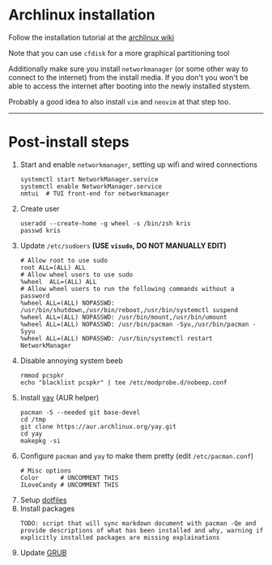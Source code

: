 # Archlinux installation

Follow the installation tutorial at the [archlinux wiki](https://wiki.archlinux.org/)

Note that you can use `cfdisk` for a more graphical partitioning tool

Additionally make sure you install `networkmanager` (or some other way to
connect to the internet) from the install media. If you don't you won't be able
to access the internet after booting into the newly installed stystem.

Probably a good idea to also install `vim` and `neovim` at that step too.

---

# Post-install steps

1.  Start and enable `networkmanager`, setting up wifi and wired connections
    ```
    systemctl start NetworkManager.service
    systemctl enable NetworkManager.service
    nmtui  # TUI front-end for networkmanager
    ```
2.  Create user
    ```
    useradd --create-home -g wheel -s /bin/zsh kris
    passwd kris
    ```
3.  Update `/etc/sudoers` **(USE `visudo`, DO NOT MANUALLY EDIT)**
    ```
    # Allow root to use sudo
    root ALL=(ALL) ALL
    # Allow wheel users to use sudo
    %wheel  ALL=(ALL) ALL
    # Allow wheel users to run the following commands without a password
    %wheel ALL=(ALL) NOPASSWD: /usr/bin/shutdown,/usr/bin/reboot,/usr/bin/systemctl suspend
    %wheel ALL=(ALL) NOPASSWD: /usr/bin/mount,/usr/bin/umount
    %wheel ALL=(ALL) NOPASSWD: /usr/bin/pacman -Syu,/usr/bin/pacman -Syyu
    %wheel ALL=(ALL) NOPASSWD: /usr/bin/systemctl restart NetworkManager
    ```
4.  Disable annoying system beeb
    ```
    rmmod pcspkr
    echo "blacklist pcspkr" | tee /etc/modprobe.d/nobeep.conf
    ```
5.  Install [yay](https://github.com/Jguer/yay) (AUR helper)
    ```
    pacman -S --needed git base-devel
    cd /tmp
    git clone https://aur.archlinux.org/yay.git
    cd yay
    makepkg -si
    ```
6.  Configure `pacman` and `yay` to make them pretty (edit `/etc/pacman.conf`)
    ```
    # Misc options
    Color      # UNCOMMENT THIS
    ILoveCandy # UNCOMMENT THIS
    ```
7.  Setup [dotfiles](../README.md)
8.  Install packages
    ```
    TODO: script that will sync markdown document with pacman -Qe and provide descriptions of what has been installed and why, warning if explicitly installed packages are missing explainations
    ```
9.  Update [GRUB](./grub-config.md)
